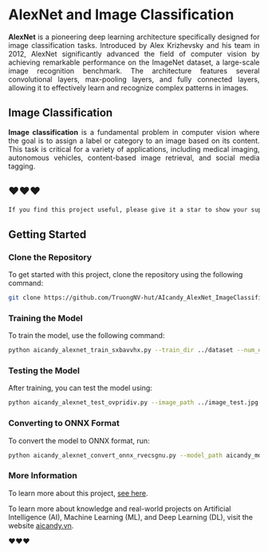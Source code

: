 # AlexNet and Image Classification

<p align="justify">
<strong>AlexNet</strong> is a pioneering deep learning architecture specifically designed for image classification tasks. Introduced by Alex Krizhevsky and his team in 2012, AlexNet significantly advanced the field of computer vision by achieving remarkable performance on the ImageNet dataset, a large-scale image recognition benchmark. The architecture features several convolutional layers, max-pooling layers, and fully connected layers, allowing it to effectively learn and recognize complex patterns in images.
</p>

## Image Classification
<p align="justify">
<strong>Image classification</strong> is a fundamental problem in computer vision where the goal is to assign a label or category to an image based on its content. This task is critical for a variety of applications, including medical imaging, autonomous vehicles, content-based image retrieval, and social media tagging.
</p>


## ❤️❤️❤️


```bash
If you find this project useful, please give it a star to show your support and help others discover it!
```

## Getting Started

### Clone the Repository

To get started with this project, clone the repository using the following command:

```bash
git clone https://github.com/TruongNV-hut/AIcandy_AlexNet_ImageClassification_uddrlyxa.git
```

### Training the Model

To train the model, use the following command:

```bash
python aicandy_alexnet_train_sxbavvhx.py --train_dir ../dataset --num_epochs 100 --batch_size 32 --model_path aicandy_model_out_uoebddte/aicandy_model_pth_luveqrpt.pth
```

### Testing the Model

After training, you can test the model using:

```bash
python aicandy_alexnet_test_ovpridiv.py --image_path ../image_test.jpg --model_path aicandy_model_out_uoebddte/aicandy_model_pth_luveqrpt.pth --label_path label.txt
```

### Converting to ONNX Format

To convert the model to ONNX format, run:

```bash
python aicandy_alexnet_convert_onnx_rvecsgnu.py --model_path aicandy_model_out_uoebddte/aicandy_model_pth_luveqrpt.pth --onnx_path aicandy_model_out_uoebddte/aicandy_model_onnx_sriklays.onnx --num_classes 2
```

### More Information

To learn more about this project, [see here](https://aicandy.vn/ung-dung-mang-alexnet-vao-phan-loai-hinh-anh).

To learn more about knowledge and real-world projects on Artificial Intelligence (AI), Machine Learning (ML), and Deep Learning (DL), visit the website [aicandy.vn](https://aicandy.vn/).

❤️❤️❤️




